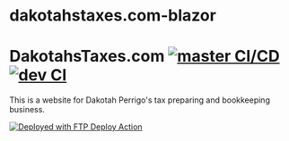 # dakotahstaxes.com-blazor


# DakotahsTaxes.com [![master CI/CD](https://github.com/dalton-baker/dakotahstaxes.com-blazor/actions/workflows/main-cicd.yml/badge.svg?branch=master)](https://github.com/dalton-baker/dakotahstaxes.com-blazor/actions/workflows/main-cicd.yml) [![dev CI](https://github.com/dalton-baker/daltonsbaker.com-blazor/actions/workflows/dev-CI.yml/badge.svg?branch=dev)](https://github.com/dalton-baker/daltonsbaker.com-blazor/actions/workflows/dev-CI.yml)

This is a website for Dakotah Perrigo's tax preparing and bookkeeping business.

[<img alt="Deployed with FTP Deploy Action" src="https://img.shields.io/badge/Deployed With-FTP DEPLOY ACTION-%3CCOLOR%3E?style=for-the-badge&color=2b9348">](https://github.com/SamKirkland/FTP-Deploy-Action)
